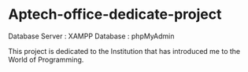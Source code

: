 # Aptech-office-dedicate-project

Database Server : XAMPP
Database : phpMyAdmin

This project is dedicated to the Institution that has introduced me to the World of Programming. 



